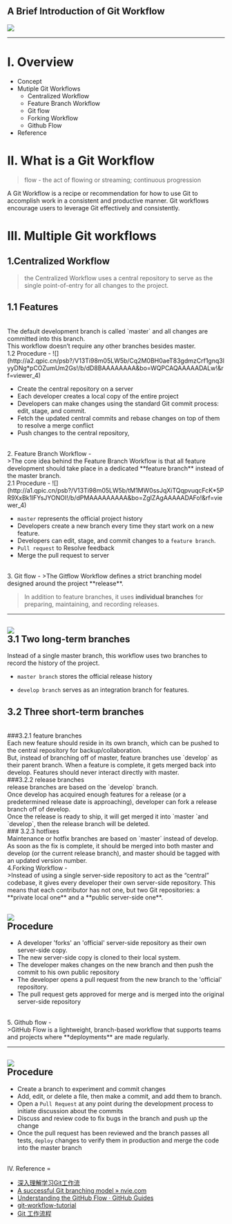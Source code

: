 A Brief Introduction of Git Workflow
-

![](http://a2.qpic.cn/psb?/V13Ti98m05LW5b/wdUTgWXi46p7z5ctjgUJOhQUXy0gQjpTsNhdY7TujhU!/b/dD8BAAAAAAAA&bo=yAFPAQAAAAADB6U!&rf=viewer_4)


---
Ⅰ. Overview
=
  - Concept
  - Mutiple Git Workflows    
     + Centralized Workflow
     + Feature Branch Workflow
     + Git flow
     + Forking Workflow
     + Github Flow
  - Reference

Ⅱ. What is a Git Workflow
=
> flow - the act of flowing or streaming; continuous progression 
 
A Git Workflow is a recipe or recommendation for how to use Git to accomplish work in a consistent and productive manner. Git workflows encourage users to leverage Git effectively and consistently.

Ⅲ. Multiple Git workflows
=
1.Centralized Workflow
-
>the Centralized Workflow uses a central repository to serve as the single point-of-entry for all changes to the project. 

1.1 Features
-
<br>
The default development branch is called `master` and all changes are committed into this branch. 
<br>
This workflow doesn’t require any other branches besides master.
<br>
1.2 Procedure
-
![](http://a2.qpic.cn/psb?/V13Ti98m05LW5b/Cq2M0BH0aeT83gdmzCrf1gnq3lyyDNg*pCOZumUm2Gs!/b/dD8BAAAAAAAA&bo=WQPCAQAAAAADALw!&rf=viewer_4)

- Create the central repository on a server
- Each developer creates a local copy of the entire project
- Developers can make changes using the standard Git commit process: edit, stage, and commit.
- Fetch the updated central commits and rebase changes on top of them to resolve a merge conflict
- Push changes to the central repository,

<br>
2. Feature Branch Workflow
-
<br>
>The core idea behind the Feature Branch Workflow is that all feature development should take place in a dedicated **feature branch** instead of the master branch.
<br>
2.1 Procedure
-
![](http://a1.qpic.cn/psb?/V13Ti98m05LW5b/tM1MW0ssJqXiTQqpvuqcFcK*5PR9XxBk1lFYsJYONOI!/b/dPMAAAAAAAAA&bo=ZgIZAgAAAAADAFo!&rf=viewer_4)

- `master` represents the official project history
- Developers create a new branch every time they start work on a new feature.
- Developers can edit, stage, and commit changes to a `feature branch`.
- `Pull request` to Resolve feedback
- Merge the pull request to server

<br>
3. Git flow
-
>The Gitflow Workflow defines a strict branching model designed around the project **release**.

>In addition to feature branches, it uses **individual branches** for preparing, maintaining, and recording releases.

---
![](http://a1.qpic.cn/psb?/V13Ti98m05LW5b/PMUjFL*8QXWXZNgCLYo0aNChyoJJWmHC0rpa8zTMblA!/b/dPMAAAAAAAAA&bo=gAJQAwAAAAADAPQ!&rf=viewer_4)
<br>
3.1 Two long-term branches
-
Instead of a single master branch, this workflow uses two branches to record the history of the project.
 
- `master branch` stores the official release history

- `develop branch` serves as an integration branch for features.


3.2 Three short-term branches
-
<br>
###3.2.1 feature branches
<br>Each new feature should reside in its own branch, which can be pushed to the central repository for backup/collaboration.
<br>But, instead of branching off of master, feature branches use `develop` as their parent branch. When a feature is complete, it gets merged back into develop. Features should never interact directly with master.
<br>
###3.2.2 release branches
<br>release branches are based on the `develop` branch. 
<br>Once develop has acquired enough features for a release (or a predetermined release date is approaching), developer can fork a release branch off of develop.
<br>Once the release is ready to ship, it will get merged it into `master `and `develop`, then the release branch will be deleted.
<br>
### 3.2.3 hotfixes
<br>Maintenance or hotfix branches are based on `master` instead of develop. As soon as the fix is complete, it should be merged into both master and develop (or the current release branch), and master should be tagged with an updated version number.

<br>
4.Forking Workflow
-
<br>
>Instead of using a single server-side repository to act as the “central” codebase, it gives every developer their own server-side repository. This means that each contributor has not one, but two Git repositories: a **private local one** and a **public server-side one**.

![](http://a3.qpic.cn/psb?/V13Ti98m05LW5b/mMHlI*8JZ8ozPRqNEX5tDxPvvHrNeC8f4y98lFCHsB0!/b/dPIAAAAAAAAA&bo=kAFYAQAAAAADAO0!&rf=viewer_4)
<br>
Procedure
-
- A developer 'forks' an 'official' server-side repository as their own server-side copy.
- The new server-side copy is cloned to their local system.
- The developer makes changes on the new branch and then push the commit to his own public repository
- The developer opens a pull request from the new branch to the 'official' repository.
- The pull request gets approved for merge and is merged into the original server-side repository
<br>
5. Github flow
-
<br>
>GitHub Flow is a lightweight, branch-based workflow that supports teams and projects where **deployments** are made regularly.

---
![](http://a1.qpic.cn/psb?/V13Ti98m05LW5b/gt3H413IzZ63i4nUPMM2tdi3x.UUNec8hciUQaEqMFU!/b/dPMAAAAAAAAA&bo=YATOAAAAAAADAI8!&rf=viewer_4)
<br>
Procedure
-
- Create a branch to experiment and commit changes
- Add, edit, or delete a file, then make a commit, and add them to branch.
- Open a `Pull Request` at any point during the development process to initiate discussion about the commits
- Discuss and review code to fix bugs in the branch and push up the change
- Once the pull request has been reviewed and the branch passes all tests,  `deploy` changes to verify them in production and merge the code into the master branch
<br>
Ⅳ. Reference
=


- [深入理解学习Git工作流](https://segmentfault.com/a/1190000002918123#articleHeader20)
- [A successful Git branching model » nvie.com ](http://nvie.com/posts/a-successful-git-branching-model/?utm_source=qq&utm_medium=social)
- [Understanding the GitHub Flow · GitHub Guides]( https://guides.github.com/introduction/flow/?utm_source=qq&utm_medium=social)
- [git-workflow-tutorial]( https://www.atlassian.com/git/tutorials/comparing-workflows)
- [Git 工作流程](http://www.ruanyifeng.com/blog/2015/12/git-workflow.html)



